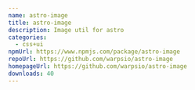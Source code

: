 ```yaml
---
name: astro-image
title: astro-image
description: Image util for astro
categories:
  - css+ui
npmUrl: https://www.npmjs.com/package/astro-image
repoUrl: https://github.com/warpsio/astro-image
homepageUrl: https://github.com/warpsio/astro-image
downloads: 40
---
```

